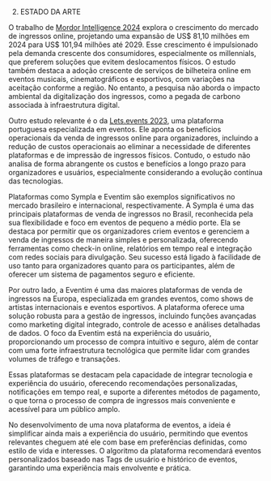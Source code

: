 2. ESTADO DA ARTE

O trabalho de [Mordor Intelligence 2024](https://www.mordorintelligence.com/pt/industry-reports/global-online-event-ticketing-market-industry) explora o crescimento do mercado de ingressos online, projetando uma expansão de US$ 81,10 milhões em 2024 para US$ 101,94 milhões até 2029. Esse crescimento é impulsionado pela demanda crescente dos consumidores, especialmente os millennials, que preferem soluções que evitem deslocamentos físicos. O estudo também destaca a adoção crescente de serviços de bilheteira online em eventos musicais, cinematográficos e esportivos, com variações na aceitação conforme a região. No entanto, a pesquisa não aborda o impacto ambiental da digitalização dos ingressos, como a pegada de carbono associada à infraestrutura digital.

Outro estudo relevante é o da [Lets.events 2023](https://lets.events/blog/os-beneficios-da-venda-de-ingressos-online-para-seus-eventos/), uma plataforma portuguesa especializada em eventos. Ele aponta os benefícios operacionais da venda de ingressos online para organizadores, incluindo a redução de custos operacionais ao eliminar a necessidade de diferentes plataformas e de impressão de ingressos físicos. Contudo, o estudo não analisa de forma abrangente os custos e benefícios a longo prazo para organizadores e usuários, especialmente considerando a evolução contínua das tecnologias.

Plataformas como Sympla e Eventim são exemplos significativos no mercado brasileiro e internacional, respectivamente. A Sympla é uma das principais plataformas de venda de ingressos no Brasil, reconhecida pela sua flexibilidade e foco em eventos de pequeno a médio porte. Ela se destaca por permitir que os organizadores criem eventos e gerenciem a venda de ingressos de maneira simples e personalizada, oferecendo ferramentas como check-in online, relatórios em tempo real e integração com redes sociais para divulgação. Seu sucesso está ligado à facilidade de uso tanto para organizadores quanto para os participantes, além de oferecer um sistema de pagamentos seguro e eficiente.

Por outro lado, a Eventim é uma das maiores plataformas de venda de ingressos na Europa, especializada em grandes eventos, como shows de artistas internacionais e eventos esportivos. A plataforma oferece uma solução robusta para a gestão de ingressos, incluindo funções avançadas como marketing digital integrado, controle de acesso e análises detalhadas de dados. O foco da Eventim está na experiência do usuário, proporcionando um processo de compra intuitivo e seguro, além de contar com uma forte infraestrutura tecnológica que permite lidar com grandes volumes de tráfego e transações.

Essas plataformas se destacam pela capacidade de integrar tecnologia e experiência do usuário, oferecendo recomendações personalizadas, notificações em tempo real, e suporte a diferentes métodos de pagamento, o que torna o processo de compra de ingressos mais conveniente e acessível para um público amplo.

No desenvolvimento de uma nova plataforma de eventos, a ideia é simplificar ainda mais a experiência do usuário, permitindo que eventos relevantes cheguem até ele com base em preferências definidas, como estilo de vida e interesses. O algoritmo da plataforma recomendará eventos personalizados baseado nas Tags de usuário e histórico de eventos, garantindo uma experiência mais envolvente e prática.
